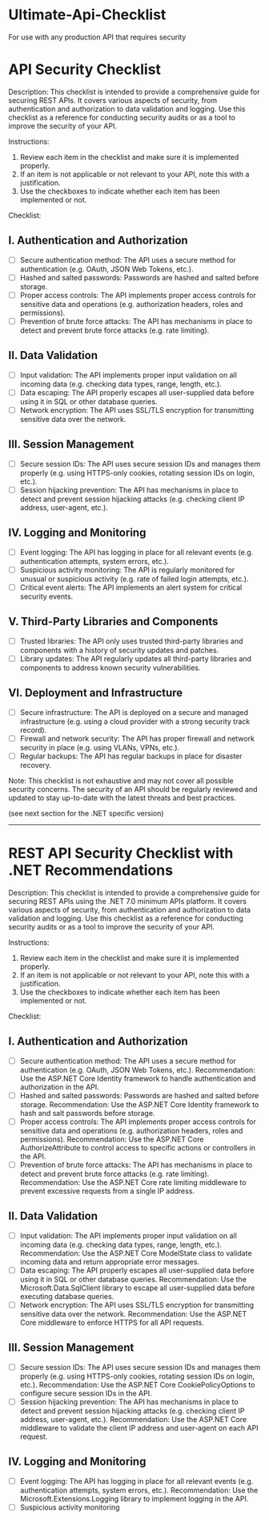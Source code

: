 # Ultimate-Api-Checklist
For use with any production API that requires security

#  API Security Checklist

Description:
This checklist is intended to provide a comprehensive guide for securing REST APIs. It covers various aspects of security, from authentication and authorization to data validation and logging. Use this checklist as a reference for conducting security audits or as a tool to improve the security of your API.

Instructions:
1. Review each item in the checklist and make sure it is implemented properly.
2. If an item is not applicable or not relevant to your API, note this with a justification.
3. Use the checkboxes to indicate whether each item has been implemented or not.

Checklist:

## I. Authentication and Authorization
   - [ ] Secure authentication method: The API uses a secure method for authentication (e.g. OAuth, JSON Web Tokens, etc.).
   - [ ] Hashed and salted passwords: Passwords are hashed and salted before storage.
   - [ ] Proper access controls: The API implements proper access controls for sensitive data and operations (e.g. authorization headers, roles and permissions).
   - [ ] Prevention of brute force attacks: The API has mechanisms in place to detect and prevent brute force attacks (e.g. rate limiting).

## II. Data Validation
   - [ ] Input validation: The API implements proper input validation on all incoming data (e.g. checking data types, range, length, etc.).
   - [ ] Data escaping: The API properly escapes all user-supplied data before using it in SQL or other database queries.
   - [ ] Network encryption: The API uses SSL/TLS encryption for transmitting sensitive data over the network.

## III. Session Management
   - [ ] Secure session IDs: The API uses secure session IDs and manages them properly (e.g. using HTTPS-only cookies, rotating session IDs on login, etc.).
   - [ ] Session hijacking prevention: The API has mechanisms in place to detect and prevent session hijacking attacks (e.g. checking client IP address, user-agent, etc.).

## IV. Logging and Monitoring
   - [ ] Event logging: The API has logging in place for all relevant events (e.g. authentication attempts, system errors, etc.).
   - [ ] Suspicious activity monitoring: The API is regularly monitored for unusual or suspicious activity (e.g. rate of failed login attempts, etc.).
   - [ ] Critical event alerts: The API implements an alert system for critical security events.

## V. Third-Party Libraries and Components
   - [ ] Trusted libraries: The API only uses trusted third-party libraries and components with a history of security updates and patches.
   - [ ] Library updates: The API regularly updates all third-party libraries and components to address known security vulnerabilities.

## VI. Deployment and Infrastructure
   - [ ] Secure infrastructure: The API is deployed on a secure and managed infrastructure (e.g. using a cloud provider with a strong security track record).
   - [ ] Firewall and network security: The API has proper firewall and network security in place (e.g. using VLANs, VPNs, etc.).
   - [ ] Regular backups: The API has regular backups in place for disaster recovery.

Note: This checklist is not exhaustive and may not cover all possible security concerns. The security of an API should be regularly reviewed and updated to stay up-to-date with the latest threats and best practices.

(see next section for the .NET specific version)




--------------------------------------------------------------------------------------------------------------------------------------------------------------

# REST API Security Checklist with .NET Recommendations

Description:
This checklist is intended to provide a comprehensive guide for securing REST APIs using the .NET 7.0 minimum APIs platform. It covers various aspects of security, from authentication and authorization to data validation and logging. Use this checklist as a reference for conducting security audits or as a tool to improve the security of your API.

Instructions:
1. Review each item in the checklist and make sure it is implemented properly.
2. If an item is not applicable or not relevant to your API, note this with a justification.
3. Use the checkboxes to indicate whether each item has been implemented or not.

Checklist:

## I. Authentication and Authorization
   - [ ] Secure authentication method: The API uses a secure method for authentication (e.g. OAuth, JSON Web Tokens, etc.).
      Recommendation: Use the ASP.NET Core Identity framework to handle authentication and authorization in the API.
   - [ ] Hashed and salted passwords: Passwords are hashed and salted before storage.
      Recommendation: Use the ASP.NET Core Identity framework to hash and salt passwords before storage.
   - [ ] Proper access controls: The API implements proper access controls for sensitive data and operations (e.g. authorization headers, roles and permissions).
      Recommendation: Use the ASP.NET Core AuthorizeAttribute to control access to specific actions or controllers in the API.
   - [ ] Prevention of brute force attacks: The API has mechanisms in place to detect and prevent brute force attacks (e.g. rate limiting).
      Recommendation: Use the ASP.NET Core rate limiting middleware to prevent excessive requests from a single IP address.

## II. Data Validation
   - [ ] Input validation: The API implements proper input validation on all incoming data (e.g. checking data types, range, length, etc.).
      Recommendation: Use the ASP.NET Core ModelState class to validate incoming data and return appropriate error messages.
   - [ ] Data escaping: The API properly escapes all user-supplied data before using it in SQL or other database queries.
      Recommendation: Use the Microsoft.Data.SqlClient library to escape all user-supplied data before executing database queries.
   - [ ] Network encryption: The API uses SSL/TLS encryption for transmitting sensitive data over the network.
      Recommendation: Use the ASP.NET Core middleware to enforce HTTPS for all API requests.

## III. Session Management
   - [ ] Secure session IDs: The API uses secure session IDs and manages them properly (e.g. using HTTPS-only cookies, rotating session IDs on login, etc.).
      Recommendation: Use the ASP.NET Core CookiePolicyOptions to configure secure session IDs in the API.
   - [ ] Session hijacking prevention: The API has mechanisms in place to detect and prevent session hijacking attacks (e.g. checking client IP address, user-agent, etc.).
      Recommendation: Use the ASP.NET Core middleware to validate the client IP address and user-agent on each API request.

## IV. Logging and Monitoring
   - [ ] Event logging: The API has logging in place for all relevant events (e.g. authentication attempts, system errors, etc.).
      Recommendation: Use the Microsoft.Extensions.Logging library to implement logging in the API.
   - [ ] Suspicious activity monitoring
